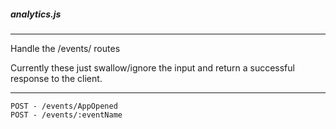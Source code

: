 ##### analytics.js

---

Handle the /events/ routes

Currently these just swallow/ignore the input and return a successful response to the client.

---

```
POST - /events/AppOpened
POST - /events/:eventName
```